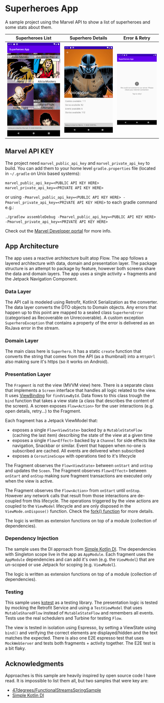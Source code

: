 # Superheroes App

A sample project using the Marvel API to show a list of superheroes and some stats about them.

| Superheroes List | Superhero Details | Error & Retry |
-------------------|-------------------|----------------
|![Superheroes List](/images/superheroes.png) | ![Superhero Details](/images/details.png) | ![Error Loading](/images/error.png) |

## Marvel API KEY

The project need `marvel_public_api_key` and `marvel_private_api_key` to build. You can add them to your home level `gradle.properties` file (located in `~/.gradle` on Unix based systems):

```
marvel_public_api_key=<PUBLIC API KEY HERE>
marvel_private_api_key=<PRIVATE API KEY HERE>
```

or using `-Pmarvel_public_api_key=<PUBLIC API KEY HERE> -Pmarvel_private_api_key=<PRIVATE API KEY HERE>` to each gradle command e.g.:

```
./gradlew assembleDebug -Pmarvel_public_api_key=<PUBLIC API KEY HERE> -Pmarvel_private_api_key=<PRIVATE API KEY HERE>
``` 

Check out the [Marvel Developer portal][mdp] for more info.

## App Architecture

The app uses a reactive architecture built atop Flow. The app follows a layered architecture with data, domain and presentation layer. The package structure is an attempt to package by feature, however both screens share the data and domain layers. The app uses a single activity + fragments and the Jetpack Navigation Component.

### Data Layer

The API call is modeled using Retrofit, KotlinX Serialization as the converter. The data layer converts the DTO objects to Domain objects. Any errors that happen up to this point are mapped to a sealed class `SuperheroError` (categorised as Recoverable on Unrecoverable). A custom exception `SuperheroException` that contains a property of the error is delivered as an RxJava error in the stream.

### Domain Layer

The main class here is `Superhero`. It has a static `create` function that converts the string that comes from the API (as a thumbnail) into a `HttpUrl` also making sure it's https (so it works on Android).

### Presentation Layer

The `Fragment` is not the view (MVVM view) here. There is a separate class that implements a `Screen` interface that handles all logic related to the view. It uses [ViewBinding][view-binding] for `findViewById`. Data flows to this class trough the `bind` function that takes a view state (a class that describes the content of the screen). A screen exposes `Flow<Action>` for the user interactions (e.g. open details, retry...) to the Fragment.

Each fragment has a Jetpack ViewModel that:

- exposes a single `Flow<ViewState>` backed by a `MutableStateFlow` (caching the last item) describing the state of the view at a given time
- exposes a single `Flow<Effect>` backed by a `Channel` for side effects like navigation, Snackbar or similar. Event that happen when no-one is subscribed are cached. All events are delivered when subscribed
- exposes a `CoroutineScope` with operations tied to it's lifecycle

The Fragment observes the `Flow<ViewState>` between `onStart` and `onStop` and updates the `Sceen`. The Fragment observes `Flow<Effect>` between `onStart` and `onStop` making sure fragment transactions are executed only when the view is active.

The Fragment observes the `Flow<Action>` from `onStart` until `onStop`. However any network calls that result from those interactions are de-coupled from this lifecycle. The operations triggered by the view actions are coupled to the `ViewModel` lifecycle and are only disposed in the `ViewMode.onDispose()` function. Check the [fork() function][fork] for more details. 

The logic is written as extension functions on top of a module (collection of dependencies).

### Dependency Injection

The sample uses the DI approach from [Simple Kotlin DI][simple-di]. The dependencies with Singleton scope live in the app as `AppModule`. Each fragment uses the `AppModule` dependencies and can add it's own (e.g. the `ViewModel`) that are un-scoped or use Jetpack for scoping (e.g. `ViewModel`).

The logic is written as extension functions on top of a module (collection of dependencies).

### Testing

This sample uses [kotest][kotest] as a testing library. The presentation logic is tested by mocking the Retrofit Service and using a `TestViewModel` that uses `MutableSharedFlow` instead of `MutableStateFlow` and remembers all events. Tests use the real schedulers and Turbine for testing `Flow`.

The view is tested in isolation using Espresso, by setting a ViewState using `bind()` and verifying the correct elements are displayed/hidden and the text matches the expected. There is also one E2E espresso test that uses `MockWebServer` and tests both fragments + activity together. The E2E test is a bit flaky.

## Acknowledgments

Approaches is this sample are heavily inspired by open source code I have read. It is impossible to list them all, but two samples that were key are:

- [47degrees/FunctionalStreamsSpringSample][fun-stream]
- [Simple Kotlin DI][simple-di]

[mdp]: https://developer.marvel.com/
[fun-stream]: https://github.com/47degrees/FunctionalStreamsSpringSample
[simple-di]: https://gist.github.com/raulraja/97e2d5bf60e9d96680cf1fddcc90ee67
[view-binding]: https://developer.android.com/topic/libraries/view-binding
[fork]: app/src/main/java/io/github/lordraydenmk/superheroesapp/common/observable.kt
[kotest]: https://github.com/kotest/kotest
